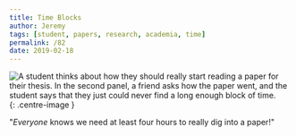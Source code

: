 ```yaml
---
title: Time Blocks
author: Jeremy
tags: [student, papers, research, academia, time]
permalink: /82
date: 2019-02-18
---
```


![A student thinks about how they should really start reading a paper for their thesis. In the second panel, a friend asks how the paper went, and the student says that they just could never find a long enough block of time.](https://res.cloudinary.com/dh3hm8pb7/image/upload/c_scale,q_auto:best,w_615/v1535842782/Handwaving/Published/TimeBlocks.png){: .centre-image }

"*Everyone* knows we need at least four hours to really dig into a paper!"